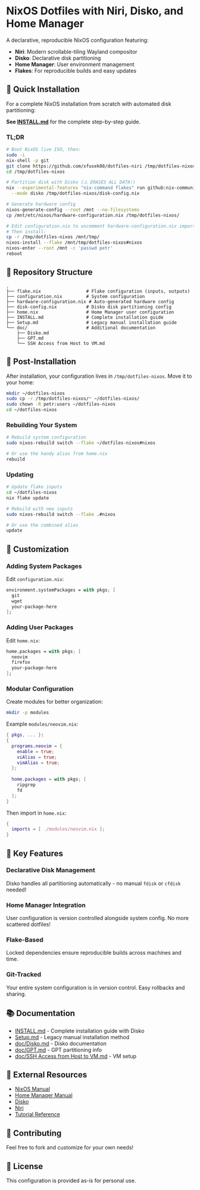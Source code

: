 # NixOS Dotfiles with Niri, Disko, and Home Manager

A declarative, reproducible NixOS configuration featuring:
- **Niri**: Modern scrollable-tiling Wayland compositor
- **Disko**: Declarative disk partitioning
- **Home Manager**: User environment management
- **Flakes**: For reproducible builds and easy updates

## 🚀 Quick Installation

For a complete NixOS installation from scratch with automated disk partitioning:

**See [INSTALL.md](./INSTALL.md)** for the complete step-by-step guide.

### TL;DR

```bash
# Boot NixOS live ISO, then:
sudo -i
nix-shell -p git
git clone https://github.com/xfusek08/dotfiles-niri /tmp/dotfiles-nixos
cd /tmp/dotfiles-nixos

# Partition disk with Disko (⚠️ ERASES ALL DATA!)
nix --experimental-features "nix-command flakes" run github:nix-community/disko -- \
  --mode disko /tmp/dotfiles-nixos/disk-config.nix

# Generate hardware config
nixos-generate-config --root /mnt --no-filesystems
cp /mnt/etc/nixos/hardware-configuration.nix /tmp/dotfiles-nixos/

# Edit configuration.nix to uncomment hardware-configuration.nix import
# Then install:
cp -r /tmp/dotfiles-nixos /mnt/tmp/
nixos-install --flake /mnt/tmp/dotfiles-nixos#nixos
nixos-enter --root /mnt -c 'passwd petr'
reboot
```

## 📁 Repository Structure

```
.
├── flake.nix                 # Flake configuration (inputs, outputs)
├── configuration.nix         # System configuration
├── hardware-configuration.nix # Auto-generated hardware config
├── disk-config.nix           # Disko disk partitioning config
├── home.nix                  # Home Manager user configuration
├── INSTALL.md                # Complete installation guide
├── Setup.md                  # Legacy manual installation guide
└── doc/                      # Additional documentation
    ├── Disko.md
    ├── GPT.md
    └── SSH Access from Host to VM.md
```

## 🔧 Post-Installation

After installation, your configuration lives in `/tmp/dotfiles-nixos`. Move it to your home:

```bash
mkdir ~/dotfiles-nixos
sudo cp -r /tmp/dotfiles-nixos/* ~/dotfiles-nixos/
sudo chown -R petr:users ~/dotfiles-nixos
cd ~/dotfiles-nixos
```

### Rebuilding Your System

```bash
# Rebuild system configuration
sudo nixos-rebuild switch --flake ~/dotfiles-nixos#nixos

# Or use the handy alias from home.nix
rebuild
```

### Updating

```bash
# Update flake inputs
cd ~/dotfiles-nixos
nix flake update

# Rebuild with new inputs
sudo nixos-rebuild switch --flake .#nixos

# Or use the combined alias
update
```

## 📝 Customization

### Adding System Packages

Edit `configuration.nix`:
```nix
environment.systemPackages = with pkgs; [
  git
  wget
  your-package-here
];
```

### Adding User Packages

Edit `home.nix`:
```nix
home.packages = with pkgs; [
  neovim
  firefox
  your-package-here
];
```

### Modular Configuration

Create modules for better organization:

```bash
mkdir -p modules
```

Example `modules/neovim.nix`:
```nix
{ pkgs, ... }:
{
  programs.neovim = {
    enable = true;
    viAlias = true;
    vimAlias = true;
  };
  
  home.packages = with pkgs; [
    ripgrep
    fd
  ];
}
```

Then import in `home.nix`:
```nix
{
  imports = [ ./modules/neovim.nix ];
}
```

## 🎯 Key Features

### Declarative Disk Management
Disko handles all partitioning automatically - no manual `fdisk` or `cfdisk` needed!

### Home Manager Integration
User configuration is version controlled alongside system config. No more scattered dotfiles!

### Flake-Based
Locked dependencies ensure reproducible builds across machines and time.

### Git-Tracked
Your entire system configuration is in version control. Easy rollbacks and sharing.

## 📚 Documentation

- [INSTALL.md](./INSTALL.md) - Complete installation guide with Disko
- [Setup.md](./Setup.md) - Legacy manual installation method
- [doc/Disko.md](./doc/Disko.md) - Disko documentation
- [doc/GPT.md](./doc/GPT.md) - GPT partitioning info
- [doc/SSH Access from Host to VM.md](./doc/SSH%20Access%20from%20Host%20to%20VM.md) - VM setup

## 🔗 External Resources

- [NixOS Manual](https://nixos.org/manual/nixos/stable/)
- [Home Manager Manual](https://nix-community.github.io/home-manager/)
- [Disko](https://github.com/nix-community/disko)
- [Niri](https://github.com/YaLTeR/niri)
- [Tutorial Reference](https://www.tonybtw.com/tutorial/nixos-from-scratch/)

## 🤝 Contributing

Feel free to fork and customize for your own needs!

## 📄 License

This configuration is provided as-is for personal use.
